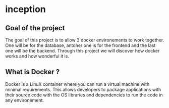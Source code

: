 # inception

## Goal of the project
The goal of this project is to allow 3 docker environements to work together.
One will be for the database, antoher one is for the frontend and the last one
will be the backend.
Through this project we will discover how docker works and how wonderful it is.

## What is Docker ?
Docker is a LinuX container where you can run a virtual machine with minimal
requirements. This allows developers to package applications with their source
code with the OS libraries and dependencies to run the code in any
environement.

##
